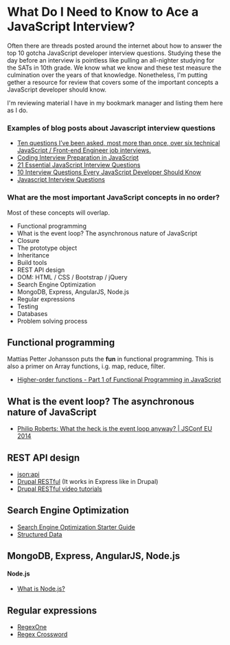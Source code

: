 # What Do I Need to Know to Ace a JavaScript Interview?

Often there are threads posted around the internet about how to answer the top 10 gotcha JavaScript developer interview questions. Studying these the day before an interview is pointless like pulling an all-nighter studying for the SATs in 10th grade. We know what we know and these test measure the culmination over the years of that knowledge. Nonetheless, I'm putting gether a resource for review that covers some of the important concepts a JavaScript developer should know.

I'm reviewing material I have in my bookmark manager and listing them here as I do.

### Examples of blog posts about Javascript interview questions
+ [Ten questions I’ve been asked, most more than once, over six technical JavaScript / Front-end Engineer job interviews.](https://www.reddit.com/r/javascript/comments/3rb88w/ten_questions_ive_been_asked_most_more_than_once)
+ [Coding Interview Preparation in JavaScript](https://news.ycombinator.com/item?id=11204128)
+ [21 Essential JavaScript Interview Questions](https://www.codementor.io/javascript/tutorial/21-essential-javascript-tech-interview-practice-questions-answers)
+ [10 Interview Questions Every JavaScript Developer Should Know](https://medium.com/javascript-scene/10-interview-questions-every-javascript-developer-should-know-6fa6bdf5ad95#.1eaqwtkhc)
+ [Javascript Interview Questions](http://www.tutorialspoint.com/javascript/javascript_interview_questions.htm)

### What are the most important JavaScript concepts in no order?
Most of these concepts will overlap.
+ Functional programming
+ What is the event loop? The asynchronous nature of JavaScript
+ Closure
+ The prototype object
+ Inheritance
+ Build tools
+ REST API design
+ DOM: HTML / CSS / Bootstrap / jQuery
+ Search Engine Optimization
+ MongoDB, Express, AngularJS, Node.js
+ Regular expressions
+ Testing
+ Databases
+ Problem solving process

## Functional programming
Mattias Petter Johansson puts the **fun** in functional programming. This is also a primer on Array functions, i.g. map, reduce, filter.
+ [Higher-order functions - Part 1 of Functional Programming in JavaScript](https://www.youtube.com/watch?v=BMUiFMZr7vk)

## What is the event loop? The asynchronous nature of JavaScript
+ [Philip Roberts: What the heck is the event loop anyway? | JSConf EU 2014](https://www.youtube.com/watch?v=8aGhZQkoFbQ)

## REST API design
+ [json:api](http://jsonapi.org/)
+ [Drupal RESTful](https://github.com/RESTful-Drupal/restful) (It works in Express like in Drupal)
+ [Drupal RESTful video tutorials](https://www.youtube.com/playlist?list=PLZOQ_ZMpYrZv8_c7jd_CkO_93-DnyVFY5)

## Search Engine Optimization
+ [Search Engine Optimization Starter Guide](http://static.googleusercontent.com/media/www.google.com/en//webmasters/docs/search-engine-optimization-starter-guide.pdf)
+ [Structured Data](https://developers.google.com/structured-data/)

## MongoDB, Express, AngularJS, Node.js
#### Node.js
+ [What is Node.js?](http://stackoverflow.com/a/6782438/494664)

## Regular expressions
+ [RegexOne](http://regexone.com/)
+ [Regex Crossword](https://regexcrossword.com/)



